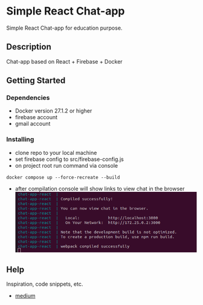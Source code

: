 # Simple React Chat-app 

Simple React Chat-app for education purpose.

## Description

Chat-app based on React + Firebase + Docker

## Getting Started

### Dependencies

* Docker version 27.1.2 or higher
* firebase account
* gmail account

### Installing

* clone repo to your local machine
* set firebase config to src/firebase-config.js
* on project root run command via console
```
docker compose up --force-recreate --build
```
* after compilation console will show links to view chat in the browser
![Alt text](chat-app-links.png)

## Help

Inspiration, code snippets, etc.
* [medium](https://joshuapleduc.medium.com/firebase-and-react-firebase-hooks-authentication-firestore-and-the-simplicity-of-it-all-5251a91656c3)
